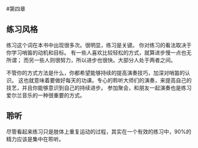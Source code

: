 #第四章

## 练习风格

练习这个词在本书中出现很多次。很明显，练习是关键。
你对练习的看法取决于你学习哨笛的动机和目标。
有一些人喜欢比较轻松的方式，就算进步慢一点也无所谓；
而另一些人则很努力，所以进步也很快。大部分人处于两者之间。

不管你的方式方法是什么，你都希望能够持续的提高演奏技巧，加深对哨笛的认识。
这也就意味着要做好每天的功课。专心的聆听大师们的演奏，来提高自己的技艺，并且你能够意识到自己的持续进步。
参加聚会，和朋友一起演奏也是练习爱尔兰音乐的一种很重要的方式。

## 聆听
尽管看起来练习只是肢体上重复运动的过程，其实在一个有效的练习中，90%的精力应该是集中在聆听。
